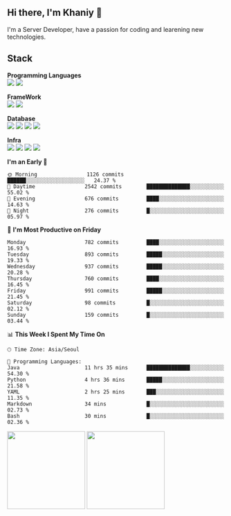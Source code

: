 ## Hi there, I'm Khaniy 👋
I'm a Server Developer, have a passion for coding and learening new technologies.
<!-- <br> 📫 Email : kangh1596@gmail.com 
<br> 📝 Blog  : khan03.tistory.com/
<br> <img src="https://img.shields.io/badge/Email-222222?style=for-the-badge&logo=Gmail&logoColor=white">
<br> <img src="https://img.shields.io/badge/Blog -222222?style=for-the-badge&logo=Tistory&logoColor=white">
[hank0302's Blog](https://khan03.tistory.com/)
-->
## Stack 

**Programming Languages** <br>
 <img src="https://img.shields.io/badge/JAVA-E6522C?style=flat&logo=Java&logoColor=white">
 <img src="https://img.shields.io/badge/Python-3776AB?style=flat&logo=python&logoColor=white">

**FrameWork** <br>
<img src="https://img.shields.io/badge/SpringBoot-6DB33F?style=flat&logo=SpringBoot&logoColor=white">
<img src="https://img.shields.io/badge/FastAPI-009688?style=flat&logo=FastAPI&logoColor=white">

**Database** <br>
<img src="https://img.shields.io/badge/MariaDB-003545?style=flat&logo=MariaDB&logoColor=white">
<img src="https://img.shields.io/badge/MongoDB-47A248?style=flat&logo=MongoDB&logoColor=white">
<img src="https://img.shields.io/badge/Redis-DC382D?style=flat&logo=Redis&logoColor=white">
<img src="https://img.shields.io/badge/PostgreSQL-4169E1?flat=for-the-badge&logo=PostgreSQL&logoColor=white">

**Infra** <br>
<img src="https://img.shields.io/badge/Kubernetes-326CE5?style=flat&logo=Kubernetes&logoColor=white">
<img src="https://img.shields.io/badge/Argo-E6522C?style=flat&logo=Argo&logoColor=white">
<img src="https://img.shields.io/badge/Prometheus-E6522C?style=flat&logo=prometheus&logoColor=white">
<img src="https://img.shields.io/badge/Grafana-F46800?style=flat&logo=grafana&logoColor=white">

<!--START_SECTION:waka-->
**I'm an Early 🐤** 

```text
🌞 Morning                1126 commits        ██████░░░░░░░░░░░░░░░░░░░   24.37 % 
🌆 Daytime                2542 commits        ██████████████░░░░░░░░░░░   55.02 % 
🌃 Evening                676 commits         ████░░░░░░░░░░░░░░░░░░░░░   14.63 % 
🌙 Night                  276 commits         █░░░░░░░░░░░░░░░░░░░░░░░░   05.97 % 
```
📅 **I'm Most Productive on Friday** 

```text
Monday                   782 commits         ████░░░░░░░░░░░░░░░░░░░░░   16.93 % 
Tuesday                  893 commits         █████░░░░░░░░░░░░░░░░░░░░   19.33 % 
Wednesday                937 commits         █████░░░░░░░░░░░░░░░░░░░░   20.28 % 
Thursday                 760 commits         ████░░░░░░░░░░░░░░░░░░░░░   16.45 % 
Friday                   991 commits         █████░░░░░░░░░░░░░░░░░░░░   21.45 % 
Saturday                 98 commits          █░░░░░░░░░░░░░░░░░░░░░░░░   02.12 % 
Sunday                   159 commits         █░░░░░░░░░░░░░░░░░░░░░░░░   03.44 % 
```


📊 **This Week I Spent My Time On** 

```text
🕑︎ Time Zone: Asia/Seoul

💬 Programming Languages: 
Java                     11 hrs 35 mins      ██████████████░░░░░░░░░░░   54.30 % 
Python                   4 hrs 36 mins       █████░░░░░░░░░░░░░░░░░░░░   21.58 % 
YAML                     2 hrs 25 mins       ███░░░░░░░░░░░░░░░░░░░░░░   11.35 % 
Markdown                 34 mins             █░░░░░░░░░░░░░░░░░░░░░░░░   02.73 % 
Bash                     30 mins             █░░░░░░░░░░░░░░░░░░░░░░░░   02.36 % 
```


<!--END_SECTION:waka-->
<p>
  <img height="180em" src="https://github-readme-stats-khaniys-projects.vercel.app/api?username=khaniy&show_icons=true&include_all_commits=true">
  <img height="180em" src="https://github-readme-stats-khaniys-projects.vercel.app/api/top-langs?username=khaniy&layout=compact">
</p>

